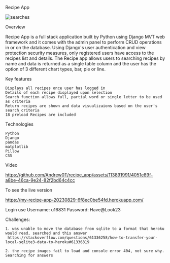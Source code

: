 Recipe App

![searches](https://github.com/Andrew0T/recipe_app/assets/113891991/e0f9cf76-1c32-4ca0-a176-bad0e9a83efe)


Overview

Recipe App is a full stack application built by Python using Django MVT web framework and it comes with the admin panel to perform CRUD operations in or on the database. 
Using Django's user authentication and view protection security measures, only registered users have access to the recipes list and details. 
The Recipe app allows users to searching recipes by name and data is returned as a single table column and the user has the option of 3 different chart types, bar, pie or line.

Key features

    Displays all recipes once user has logged in
    Details of each recipe displayed upon selection
    Search function allows full, partial word or single letter to be used as criteria
    Return recipes are shown and data visualizaions based on the user's search criteria
    18 preload Recipes are included

Technologies

    Python
    Django
    pandas
    matplotlib
    Pillow
    CSS

Video

https://github.com/Andrew0T/recipe_app/assets/113891991/4051e89f-a8be-46ca-9e24-82f2bd64c4cc


To see the live version

https://my-recipe-app-20230829-6f8ec0be54fd.herokuapp.com/

Login use
Username: u16831
Password: Have@Look23

Challenges: 

    1. was unable to move the database from sqlite to a format that heroku would read, searched and this answer
     https://stackoverflow.com/questions/61336258/how-to-transfer-your-local-sqlite3-data-to-heroku#61336319
    
    2. the recipe images fail to load and console error 404, not sure why. Searching for answers
    

